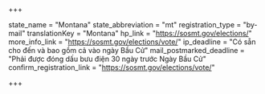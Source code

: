+++

state_name = "Montana"
state_abbreviation = "mt"
registration_type = "by-mail"
translationKey = "Montana"
hp_link = "https://sosmt.gov/elections/"
more_info_link = "https://sosmt.gov/elections/vote/"
ip_deadline = "Có sẵn cho đến và bao gồm cả vào ngày Bầu Cử"
mail_postmarked_deadline = "Phải được đóng dấu bưu điện 30 ngày trước Ngày Bầu Cử"
confirm_registration_link = "https://sosmt.gov/elections/vote/"

+++